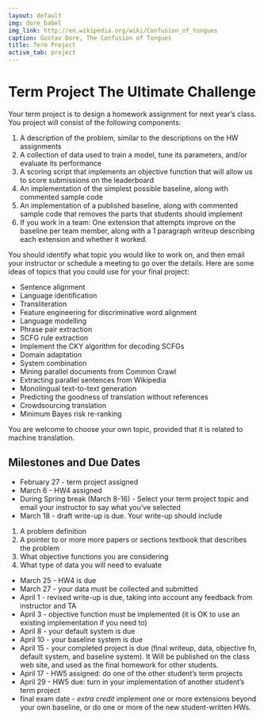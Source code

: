 ```yaml
---
layout: default
img: dore_babel
img_link: http://en.wikipedia.org/wiki/Confusion_of_tongues
caption: Gustav Dore, The Confusion of Tongues
title: Term Project
active_tab: project
---
```


Term Project <span class="text-muted">The Ultimate Challenge</span>
=============================================================

Your term project is to design a homework assignment for next year’s class.  You project will consist of the following components:

1. A description of the problem, similar to the descriptions on the HW assignments
1. A collection of data used to train a model, tune its parameters, and/or evaluate its performance
1. A scoring script that implements an objective function that will allow us to score submissions on the leaderboard
1. An implementation of the simplest possible baseline, along with commented sample code
1. An implementation of a published baseline, along with commented sample code that removes the parts that students should implement
1. If you work in a team: One extension that attempts improve on the baseline per team member, along with a 1 paragraph writeup describing each extension and whether it worked.

You should identify what topic you would like to work on, and then email your instructor or schedule a meeting to go over the details.  Here are some ideas of topics that you could use for your final project: 

* Sentence alignment
* Language identification
* Transliteration
* Feature engineering for discriminative word alignment
* Language modelling
* Phrase pair extraction
* SCFG rule extraction
* Implement the CKY algorithm for decoding SCFGs
* Domain adaptation
* System combination
* Mining parallel documents from Common Crawl
* Extracting parallel sentences from Wikipedia
* Monolingual text-to-text generation 
* Predicting the goodness of translation without references
* Crowdsourcing translation
* Minimum Bayes risk re-ranking

You are welcome to choose your own topic, provided that it is related to machine translation.

## Milestones and Due Dates
* February 27 - term project assigned
* March 6 - HW4 assigned
* During Spring break (March 8-16) - Select your term project topic and email your instructor to say what you’ve selected
* March 18 - draft write-up is due.  Your write-up should include 
1. A problem definition
1. A pointer to or more more papers or sections textbook that describes the problem
1. What objective functions you are considering
1. What type of data you will need to evaluate
* March 25 - HW4 is due
* March 27 - your data must be collected and submitted
* April 1 - revised write-up is due, taking into account any feedback from instructor and TA
* April 3 - objective function must be implemented (it is OK to use an existing implementation if you need to)
* April 8 - your default system is due
* April 10 - your baseline system is due
* April 15 - your completed project is due (final writeup, data, objective fn, default system, and baseline system).  It Will be published on the class web site, and used as the final homework for other students.
* April 17 - HW5 assigned: do one of the other student’s term projects
* April 29 - HW5 due: turn in your implementation of another student’s term project
* final exam date - *extra credit* implement one or more extensions beyond your own baseline, or do one or more of the new student-written HWs.
